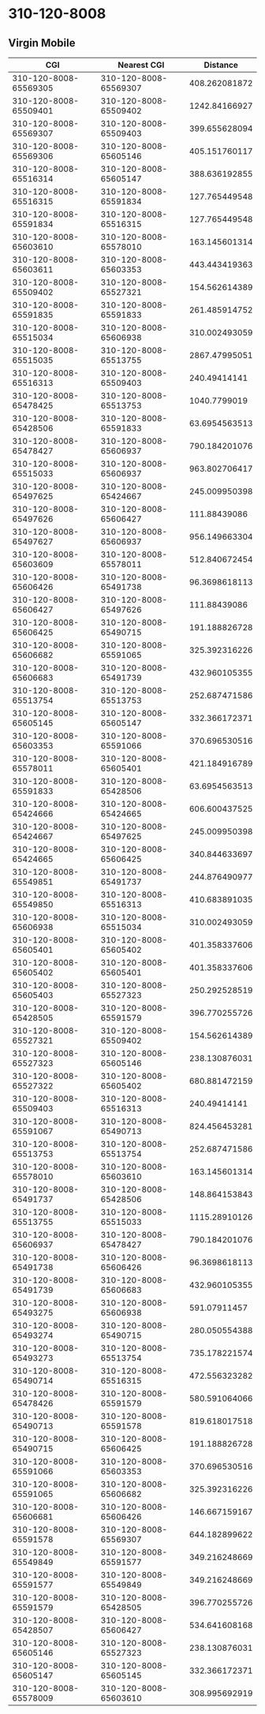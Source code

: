 # 310-120-8008
## Virgin Mobile


| CGI | Nearest CGI | Distance |
|-----|-------------|----------|
| 310-120-8008-65569305 | 310-120-8008-65569307 | 408.262081872 |
| 310-120-8008-65509401 | 310-120-8008-65509402 | 1242.84166927 |
| 310-120-8008-65569307 | 310-120-8008-65509403 | 399.655628094 |
| 310-120-8008-65569306 | 310-120-8008-65605146 | 405.151760117 |
| 310-120-8008-65516314 | 310-120-8008-65605147 | 388.636192855 |
| 310-120-8008-65516315 | 310-120-8008-65591834 | 127.765449548 |
| 310-120-8008-65591834 | 310-120-8008-65516315 | 127.765449548 |
| 310-120-8008-65603610 | 310-120-8008-65578010 | 163.145601314 |
| 310-120-8008-65603611 | 310-120-8008-65603353 | 443.443419363 |
| 310-120-8008-65509402 | 310-120-8008-65527321 | 154.562614389 |
| 310-120-8008-65591835 | 310-120-8008-65591833 | 261.485914752 |
| 310-120-8008-65515034 | 310-120-8008-65606938 | 310.002493059 |
| 310-120-8008-65515035 | 310-120-8008-65513755 | 2867.47995051 |
| 310-120-8008-65516313 | 310-120-8008-65509403 | 240.49414141 |
| 310-120-8008-65478425 | 310-120-8008-65513753 | 1040.7799019 |
| 310-120-8008-65428506 | 310-120-8008-65591833 | 63.6954563513 |
| 310-120-8008-65478427 | 310-120-8008-65606937 | 790.184201076 |
| 310-120-8008-65515033 | 310-120-8008-65606937 | 963.802706417 |
| 310-120-8008-65497625 | 310-120-8008-65424667 | 245.009950398 |
| 310-120-8008-65497626 | 310-120-8008-65606427 | 111.88439086 |
| 310-120-8008-65497627 | 310-120-8008-65606937 | 956.149663304 |
| 310-120-8008-65603609 | 310-120-8008-65578011 | 512.840672454 |
| 310-120-8008-65606426 | 310-120-8008-65491738 | 96.3698618113 |
| 310-120-8008-65606427 | 310-120-8008-65497626 | 111.88439086 |
| 310-120-8008-65606425 | 310-120-8008-65490715 | 191.188826728 |
| 310-120-8008-65606682 | 310-120-8008-65591065 | 325.392316226 |
| 310-120-8008-65606683 | 310-120-8008-65491739 | 432.960105355 |
| 310-120-8008-65513754 | 310-120-8008-65513753 | 252.687471586 |
| 310-120-8008-65605145 | 310-120-8008-65605147 | 332.366172371 |
| 310-120-8008-65603353 | 310-120-8008-65591066 | 370.696530516 |
| 310-120-8008-65578011 | 310-120-8008-65605401 | 421.184916789 |
| 310-120-8008-65591833 | 310-120-8008-65428506 | 63.6954563513 |
| 310-120-8008-65424666 | 310-120-8008-65424665 | 606.600437525 |
| 310-120-8008-65424667 | 310-120-8008-65497625 | 245.009950398 |
| 310-120-8008-65424665 | 310-120-8008-65606425 | 340.844633697 |
| 310-120-8008-65549851 | 310-120-8008-65491737 | 244.876490977 |
| 310-120-8008-65549850 | 310-120-8008-65516313 | 410.683891035 |
| 310-120-8008-65606938 | 310-120-8008-65515034 | 310.002493059 |
| 310-120-8008-65605401 | 310-120-8008-65605402 | 401.358337606 |
| 310-120-8008-65605402 | 310-120-8008-65605401 | 401.358337606 |
| 310-120-8008-65605403 | 310-120-8008-65527323 | 250.292528519 |
| 310-120-8008-65428505 | 310-120-8008-65591579 | 396.770255726 |
| 310-120-8008-65527321 | 310-120-8008-65509402 | 154.562614389 |
| 310-120-8008-65527323 | 310-120-8008-65605146 | 238.130876031 |
| 310-120-8008-65527322 | 310-120-8008-65605402 | 680.881472159 |
| 310-120-8008-65509403 | 310-120-8008-65516313 | 240.49414141 |
| 310-120-8008-65591067 | 310-120-8008-65490713 | 824.456453281 |
| 310-120-8008-65513753 | 310-120-8008-65513754 | 252.687471586 |
| 310-120-8008-65578010 | 310-120-8008-65603610 | 163.145601314 |
| 310-120-8008-65491737 | 310-120-8008-65428506 | 148.864153843 |
| 310-120-8008-65513755 | 310-120-8008-65515033 | 1115.28910126 |
| 310-120-8008-65606937 | 310-120-8008-65478427 | 790.184201076 |
| 310-120-8008-65491738 | 310-120-8008-65606426 | 96.3698618113 |
| 310-120-8008-65491739 | 310-120-8008-65606683 | 432.960105355 |
| 310-120-8008-65493275 | 310-120-8008-65606938 | 591.07911457 |
| 310-120-8008-65493274 | 310-120-8008-65490715 | 280.050554388 |
| 310-120-8008-65493273 | 310-120-8008-65513754 | 735.178221574 |
| 310-120-8008-65490714 | 310-120-8008-65516315 | 472.556323282 |
| 310-120-8008-65478426 | 310-120-8008-65591579 | 580.591064066 |
| 310-120-8008-65490713 | 310-120-8008-65591578 | 819.618017518 |
| 310-120-8008-65490715 | 310-120-8008-65606425 | 191.188826728 |
| 310-120-8008-65591066 | 310-120-8008-65603353 | 370.696530516 |
| 310-120-8008-65591065 | 310-120-8008-65606682 | 325.392316226 |
| 310-120-8008-65606681 | 310-120-8008-65606426 | 146.667159167 |
| 310-120-8008-65591578 | 310-120-8008-65569307 | 644.182899622 |
| 310-120-8008-65549849 | 310-120-8008-65591577 | 349.216248669 |
| 310-120-8008-65591577 | 310-120-8008-65549849 | 349.216248669 |
| 310-120-8008-65591579 | 310-120-8008-65428505 | 396.770255726 |
| 310-120-8008-65428507 | 310-120-8008-65606427 | 534.641608168 |
| 310-120-8008-65605146 | 310-120-8008-65527323 | 238.130876031 |
| 310-120-8008-65605147 | 310-120-8008-65605145 | 332.366172371 |
| 310-120-8008-65578009 | 310-120-8008-65603610 | 308.995692919 |
